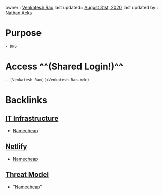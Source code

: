 owner:: [Venkatesh Rao](<Venkatesh Rao.md>)
last updated:: [August 31st, 2020](<August 31st, 2020.md>)
last updated by:: [Nathan Acks](<Nathan Acks.md>)
# Purpose
    - DNS
# Access ^^(Shared Login!)^^
    - [Venkatesh Rao](<Venkatesh Rao.md>)

# Backlinks
## [IT Infrastructure](<IT Infrastructure.md>)
- [Namecheap](<Namecheap.md>)

## [Netlify](<Netlify.md>)
- [Namecheap](<Namecheap.md>)

## [Threat Model](<Threat Model.md>)
- "[Namecheap](<Namecheap.md>)"

